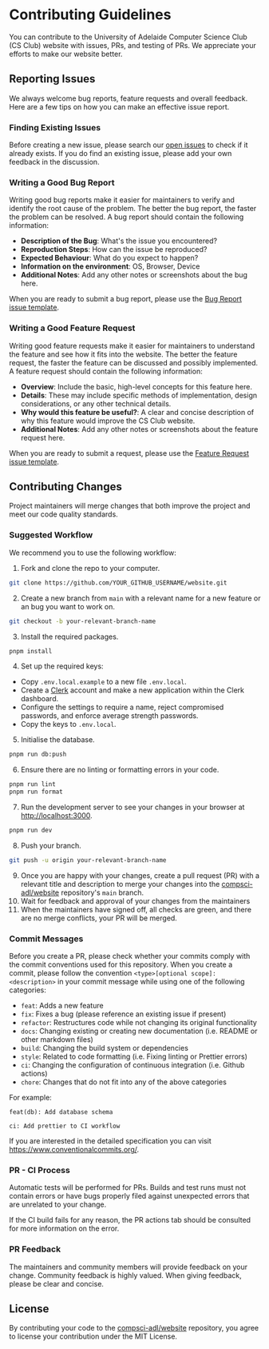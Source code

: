 # Contributing Guidelines

You can contribute to the University of Adelaide Computer Science Club (CS Club) website with issues, PRs, and testing of PRs. We appreciate your efforts to make our website better.

## Reporting Issues 

We always welcome bug reports, feature requests and overall feedback. Here are a few tips on how you can make an effective issue report.

### Finding Existing Issues

Before creating a new issue, please search our [open issues](https://github.com/compsci-adl/website/issues) to check if it already exists. If you do find an existing issue, please add your own feedback in the discussion.

### Writing a Good Bug Report

Writing good bug reports make it easier for maintainers to verify and identify the root cause of the problem. The better the bug report, the faster the problem can be resolved. A bug report should contain the following information:

- **Description of the Bug**: What's the issue you encountered?
- **Reproduction Steps**: How can the issue be reproduced?
- **Expected Behaviour**: What do you expect to happen?
- **Information on the environment**: OS, Browser, Device
- **Additional Notes**: Add any other notes or screenshots about the bug here.

When you are ready to submit a bug report, please use the [Bug Report issue template](https://github.com/compsci-adl/website/issues/new?assignees=&labels=&projects=&template=bug-report.yml).

### Writing a Good Feature Request

Writing good feature requests make it easier for maintainers to understand the feature and see how it fits into the website. The better the feature request, the faster the feature can be discussed and possibly implemented. A feature request should contain the following information:

- **Overview**: Include the basic, high-level concepts for this feature here.
- **Details**: These may include specific methods of implementation, design considerations, or any other technical details.
- **Why would this feature be useful?**: A clear and concise description of why this feature would improve the CS Club website.
- **Additional Notes**: Add any other notes or screenshots about the feature request here.

When you are ready to submit a request, please use the [Feature Request issue template](https://github.com/compsci-adl/website/issues/new?assignees=&labels=&projects=&template=feature-request.yml).

## Contributing Changes

Project maintainers will merge changes that both improve the project and meet our code quality standards. 

### Suggested Workflow

We recommend you to use the following workflow:

1. Fork and clone the repo to your computer.
```bash
git clone https://github.com/YOUR_GITHUB_USERNAME/website.git
```
2. Create a new branch from `main` with a relevant name for a new feature or an bug you want to work on.
```bash
git checkout -b your-relevant-branch-name
```
3. Install the required packages.
```bash
pnpm install
```
4. Set up the required keys:
- Copy `.env.local.example` to a new file `.env.local`.
- Create a [Clerk](https://clerk.com) account and make a new application within the Clerk dashboard.
- Configure the settings to require a name, reject compromised passwords, and enforce average strength passwords. 
- Copy the keys to `.env.local`.

5. Initialise the database.
```bash
pnpm run db:push
```

6. Ensure there are no linting or formatting errors in your code.
```bash
pnpm run lint
pnpm run format
```
7. Run the development server to see your changes in your browser at [http://localhost:3000](http://localhost:3000).
```bash
pnpm run dev
```
8. Push your branch.
```bash
git push -u origin your-relevant-branch-name
```
9. Once you are happy with your changes, create a pull request (PR) with a relevant title and description to merge your changes into the [compsci-adl/website](https://github.com/compsci-adl/website) repository's `main` branch.
10. Wait for feedback and approval of your changes from the maintainers
11. When the maintainers have signed off, all checks are green, and there are no merge conflicts, your PR will be merged.

### Commit Messages
Before you create a PR, please check whether your commits comply with the commit conventions used for this repository.
When you create a commit, please follow the convention
`<type>[optional scope]: <description>` in your commit message while using one of
the following categories:

- `feat`: Adds a new feature
- `fix`: Fixes a bug (please reference an
  existing issue if present)
- `refactor`: Restructures code while not changing its original functionality
- `docs`: Changing existing or creating new documentation (i.e.
  README or other markdown files)
- `build`: Changing the build system or dependencies
- `style`: Related to code formatting (i.e.
  Fixing linting or Prettier errors)
- `ci`: Changing the configuration of continuous integration (i.e.
  Github actions)
- `chore`: Changes that do not fit into any of the above
  categories

For example:
```
feat(db): Add database schema

ci: Add prettier to CI workflow
```

If you are interested in the detailed specification you can visit
<https://www.conventionalcommits.org/>.

### PR - CI Process
Automatic tests will be performed for PRs. Builds and test runs must not contain errors or have bugs properly filed against unexpected errors that are unrelated to your change.

If the CI build fails for any reason, the PR actions tab should be consulted for more information on the error.

### PR Feedback
The maintainers and community members will provide feedback on your change. Community feedback is highly valued. When giving feedback, please be clear and concise.

## License
By contributing your code to the [compsci-adl/website](https://github.com/compsci-adl/website) repository, you agree to license  your contribution under the MIT License.